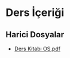 # Ders İçeriği


<!--HariciDosyalar-->

## Harici Dosyalar

- [Ders Kitabı OS.pdf](./Ders%20Kitab%C4%B1%20OS.pdf)


<!--HariciDosyalar-->

